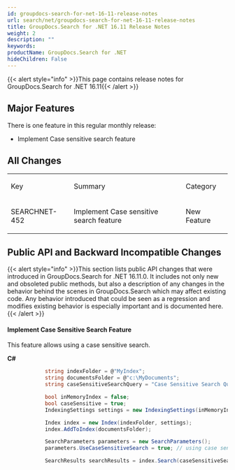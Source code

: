 ```yaml
---
id: groupdocs-search-for-net-16-11-release-notes
url: search/net/groupdocs-search-for-net-16-11-release-notes
title: GroupDocs.Search for .NET 16.11 Release Notes
weight: 2
description: ""
keywords: 
productName: GroupDocs.Search for .NET
hideChildren: False
---
```

{{< alert style="info" >}}This page contains release notes for GroupDocs.Search for .NET 16.11{{< /alert >}}

## Major Features

There is one feature in this regular monthly release:

*   Implement Case sensitive search feature

## All Changes

<table class="confluenceTable"><tbody><tr><td class="confluenceTd"><p>Key</p></td><td class="confluenceTd"><p>Summary</p></td><td class="confluenceTd"><p>Category</p></td></tr><tr><td class="confluenceTd"><p>SEARCHNET-452</p></td><td class="confluenceTd"><p>Implement Case sensitive search feature</p></td><td class="confluenceTd"><p>New Feature</p></td></tr></tbody></table>

## Public API and Backward Incompatible Changes

{{< alert style="info" >}}This section lists public API changes that were introduced in GroupDocs.Search for .NET 16.11.0. It includes not only new and obsoleted public methods, but also a description of any changes in the behavior behind the scenes in GroupDocs.Search which may affect existing code. Any behavior introduced that could be seen as a regression and modifies existing behavior is especially important and is documented here.{{< /alert >}}

#### Implement Case Sensitive Search Feature

This feature allows using a case sensitive search.

**C#**

```csharp
            string indexFolder = @"MyIndex";
            string documentsFolder = @"c:\MyDocuments";
            string caseSensitiveSearchQuery = "Case Sensitive Search Query";

            bool inMemoryIndex = false;
            bool caseSensitive = true;
            IndexingSettings settings = new IndexingSettings(inMemoryIndex, caseSensitive);

            Index index = new Index(indexFolder, settings);
            index.AddToIndex(documentsFolder);

            SearchParameters parameters = new SearchParameters();
            parameters.UseCaseSensitiveSearch = true; // using case sensitive search feature

            SearchResults searchResults = index.Search(caseSensitiveSearchQuery, parameters);


```
